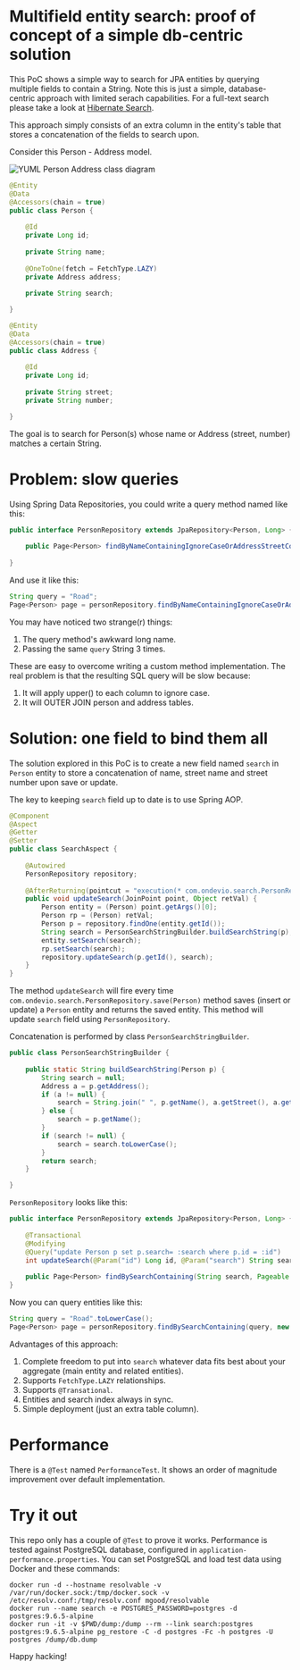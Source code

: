 # Multifield entity search: proof of concept of a simple db-centric solution

This PoC shows a simple way to search for JPA entities by querying multiple fields to contain a String.
Note this is just a simple, database-centric approach with limited serach capabilities.
For a full-text search please take a look at [Hibernate Search](http://hibernate.org/search/documentation/getting-started/).

This approach simply consists of an extra column in the entity's table that stores a concatenation of the fields to search upon.

Consider this Person - Address model.

![YUML Person Address class diagram](http://yuml.me/b8905acf)

```java
@Entity
@Data
@Accessors(chain = true)
public class Person {
	
	@Id
	private Long id;
	
	private String name;
	
	@OneToOne(fetch = FetchType.LAZY)
	private Address address;
	
	private String search;

}

@Entity
@Data
@Accessors(chain = true)
public class Address {
	
	@Id
	private Long id;
	
	private String street;
	private String number;

}
```

The goal is to search for Person(s) whose name or Address (street, number) matches a certain String.

# Problem: slow queries

Using Spring Data Repositories, you could write a query method named like this:

```java
public interface PersonRepository extends JpaRepository<Person, Long> {
	
	public Page<Person> findByNameContainingIgnoreCaseOrAddressStreetContainingIgnoreCaseOrAddressNumberContainingIgnoreCase(String name, String street, String number, Pageable pageable);
	
}
```

And use it like this:
```java
String query = "Road";
Page<Person> page = personRepository.findByNameContainingIgnoreCaseOrAddressStreetContainingIgnoreCaseOrAddressNumberContainingIgnoreCase(query, query, query, new PageRequest(1, 20));
```

You may have noticed two strange(r) things:
1. The query method's awkward long name.
2. Passing the same `query` String 3 times. 

These are easy to overcome writing a custom method implementation. 
The real problem is that the resulting SQL query will be slow because:
1. It will apply upper() to each column to ignore case.
2. It will OUTER JOIN person and address tables.

# Solution: one field to bind them all

The solution explored in this PoC is to create a new field named `search` in `Person` entity to store a concatenation of name, street name and street number upon save or update.

The key to keeping `search` field up to date is to use Spring AOP.

```java
@Component
@Aspect
@Getter
@Setter
public class SearchAspect {
	
	@Autowired
	PersonRepository repository;
	
	@AfterReturning(pointcut = "execution(* com.ondevio.search.PersonRepository.save*(Person))", returning = "retVal")
	public void updateSearch(JoinPoint point, Object retVal) {
	    Person entity = (Person) point.getArgs()[0];
	    Person rp = (Person) retVal;
	    Person p = repository.findOne(entity.getId());
	    String search = PersonSearchStringBuilder.buildSearchString(p);
	    entity.setSearch(search);
	    rp.setSearch(search);
		repository.updateSearch(p.getId(), search);
	}
}
```

The method `updateSearch` will fire every time `com.ondevio.search.PersonRepository.save(Person)` method saves (insert or update) a `Person` entity and returns the saved entity. This method will update `search` field using `PersonRepository`.

Concatenation is performed by class `PersonSearchStringBuilder`.

```java
public class PersonSearchStringBuilder {
	
	public static String buildSearchString(Person p) {
		String search = null;
	    Address a = p.getAddress();
	    if (a != null) {
	    	search = String.join(" ", p.getName(), a.getStreet(), a.getNumber());
	    } else {
	    	search = p.getName(); 
	    }
	    if (search != null) {
	    	search = search.toLowerCase();
	    }
    	return search;
	}

}
```

`PersonRepository` looks like this:

```java
public interface PersonRepository extends JpaRepository<Person, Long> {
	
	@Transactional
	@Modifying
	@Query("update Person p set p.search= :search where p.id = :id")
	int updateSearch(@Param("id") Long id, @Param("search") String search);
	
	public Page<Person> findBySearchContaining(String search, Pageable pageable);
}
```

Now you can query entities like this:
```java
String query = "Road".toLowerCase();
Page<Person> page = personRepository.findBySearchContaining(query, new PageRequest(1, 10));
```

Advantages of this approach:
1. Complete freedom to put into `search` whatever data fits best about your aggregate (main entity and related entities).
2. Supports `FetchType.LAZY` relationships.
3. Supports `@Transational`.
4. Entities and search index always in sync.
5. Simple deployment (just an extra table column).

# Performance

There is a `@Test` named `PerformanceTest`. It shows an order of magnitude improvement over default implementation.

# Try it out

This repo only has a couple of `@Test` to prove it works.
Performance is tested against PostgreSQL database, configured in `application-performance.properties`.
You can set PostgreSQL and load test data using Docker and these commands:

```
docker run -d --hostname resolvable -v /var/run/docker.sock:/tmp/docker.sock -v /etc/resolv.conf:/tmp/resolv.conf mgood/resolvable 
docker run --name search -e POSTGRES_PASSWORD=postgres -d postgres:9.6.5-alpine
docker run -it -v $PWD/dump:/dump --rm --link search:postgres postgres:9.6.5-alpine pg_restore -C -d postgres -Fc -h postgres -U postgres /dump/db.dump
```

Happy hacking!
